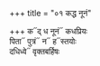 +++
title = "०१ कद्ध नूनं"

+++
क᳓द् ध नूनं᳓ कधप्रियः  
पिता᳓ पुत्रं᳓ न᳓ ह᳓स्तयोः  
दधिध्वे᳓ वृक्तबर्हिषः